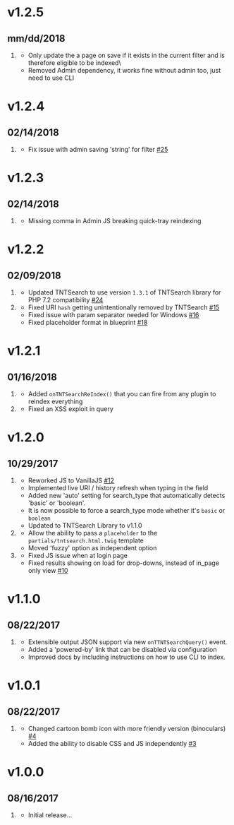 # v1.2.5
## mm/dd/2018

1. [](#improved)
    * Only update the a page on save if it exists in the current filter and is therefore eligible to be indexed\
    * Removed Admin dependency, it works fine without admin too, just need to use CLI

# v1.2.4
## 02/14/2018

1. [](#bugfix)
    * Fix issue with admin saving 'string' for filter [#25](https://github.com/trilbymedia/grav-plugin-tntsearch/issues/25)

# v1.2.3
## 02/14/2018

1. [](#bugfix)
    * Missing comma in Admin JS breaking quick-tray reindexing

# v1.2.2
## 02/09/2018

1. [](#improved)
    * Updated TNTSearch to use version `1.3.1` of TNTSearch library for PHP 7.2 compatibility [#24](https://github.com/trilbymedia/grav-plugin-tntsearch/issues/24)
1. [](#bugfix)
    * Fixed URI `hash` getting unintentionally removed by TNTSearch [#15](https://github.com/trilbymedia/grav-plugin-tntsearch/pull/15)
    * Fixed issue with param separator needed for Windows [#16](https://github.com/trilbymedia/grav-plugin-tntsearch/pull/16)
    * Fixed placeholder format in blueprint [#18](https://github.com/trilbymedia/grav-plugin-tntsearch/pull/18)

# v1.2.1
## 01/16/2018

1. [](#new)
    * Added `onTNTSearchReIndex()` that you can fire from any plugin to reindex everything
1. [](#bugfix)
    * Fixed an XSS exploit in query    

# v1.2.0
## 10/29/2017

1. [](#new)
    * Reworked JS to VanillaJS [#12](https://github.com/trilbymedia/grav-plugin-tntsearch/pull/12)
    * Implemented live URI / history refresh when typing in the field
    * Added new 'auto' setting for search_type that automatically detects 'basic' or 'boolean'.
    * It is now possible to force a search_type mode whether it's `basic` or `boolean`
    * Updated to TNTSearch Library to v1.1.0             
1. [](#improved)
    * Allow the ability to pass a `placeholder` to the  `partials/tntsearch.html.twig` template
    * Moved 'fuzzy' option as independent option
1. [](#bugfix)
    * Fixed JS issue when at login page
    * Fixed results showing on load for drop-downs, instead of in_page only view [#10](https://github.com/trilbymedia/grav-plugin-tntsearch/issues/10)

# v1.1.0
## 08/22/2017

1. [](#new)
    * Extensible output JSON support via new `onTTNTSearchQuery()` event.
    * Added a 'powered-by' link that can be disabled via configuration
    * Improved docs by including instructions on how to use CLI to index. 
    
# v1.0.1
## 08/22/2017

1. [](#new)
    * Changed cartoon bomb icon with more friendly version (binoculars) [#4](https://github.com/trilbymedia/grav-plugin-tntsearch/issues/4)
    * Added the ability to disable CSS and JS independently [#3](https://github.com/trilbymedia/grav-plugin-tntsearch/issues/3)

# v1.0.0
## 08/16/2017

1. [](#new)
    * Initial release...
